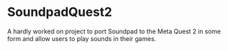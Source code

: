 # SoundpadQuest2
A hardly worked on project to port Soundpad to the Meta Quest 2 in some form and allow users to play sounds in their games.
